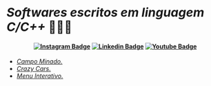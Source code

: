 # <i> Softwares escritos em linguagem C/C++ </i>👨🏻‍💻

<h4 align="center">

[![Instagram Badge](https://img.shields.io/badge/Instagram-E4405F?style=for-the-badge&logo=instagram&logoColor=white)](https://www.instagram.com/hackthreat/)
[![Linkedin Badge](https://img.shields.io/badge/-Linkedin-blue?style=for-the-badge&logo=Linkedin&logoColor=white)](https://www.linkedin.com/in/hackthreat/)
[![Youtube Badge](https://img.shields.io/badge/YouTube-FF0000?style=for-the-badge&logo=youtube&logoColor=white)](https://www.youtube.com/@h4ckthreat)
 
</h4>

<ul>
        <li>
          <a href="https://github.com/hackthreat/Campo-Minado"><i>Campo Minado.</i></a>
        </li>
        <li>
          <a href="https://github.com/hackthreat/Crazy-Cars"><i>Crazy Cars.</i></a>
        </li>
         <li>
          <a href="https://github.com/hackthreat/menu-interativo-c"><i>Menu Interativo.</i></a>
        </li>
</ul>

